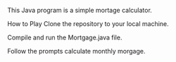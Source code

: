 This Java program is a simple mortage calculator. 

How to Play
Clone the repository to your local machine.

Compile and run the Mortgage.java file.

Follow the prompts calculate monthly morgage.
